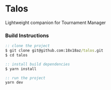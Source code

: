 # Talos
Lightweight companion for Tournament Manager
### Build Instructions
```bat
:: clone the project
$ git clone git@github.com:18x18az/talos.git
$ cd talos

:: install build dependencies
$ yarn install

:: run the project
yarn dev
```
